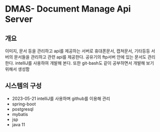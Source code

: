 # DMAS- Document Manage Api Server
## 개요

이미지, 문서 등을 관리하고 api를 제공하는 서버로 휴대폰문서, 캡쳐문서, 기타등등 서버의 문서들을 관리하고 
관련 api를 제공한다. 
공유기의 ftp서버 안에 있는 문서도 관리한다.
intelliJ를 사용하여 개발해 본다. 또한 git-bash도 
같이 공부하면서 개발해 보기 위해서 생성함 

## 시스템의 구성

- 2023-05-21 intelliJ를 사용하며 github를 이용해 관리
- spring-boot
- postgresql
- mybatis
- jsp
- java 11




